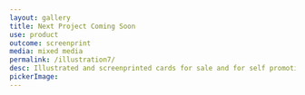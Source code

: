 ```yaml
---
layout: gallery
title: Next Project Coming Soon
use: product
outcome: screenprint
media: mixed media
permalink: /illustration7/
desc: Illustrated and screenprinted cards for sale and for self promotion.
pickerImage:
---
```


